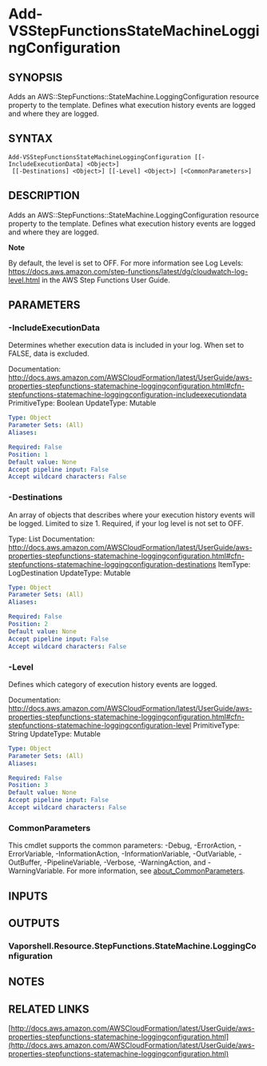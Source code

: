 # Add-VSStepFunctionsStateMachineLoggingConfiguration

## SYNOPSIS
Adds an AWS::StepFunctions::StateMachine.LoggingConfiguration resource property to the template.
Defines what execution history events are logged and where they are logged.

## SYNTAX

```
Add-VSStepFunctionsStateMachineLoggingConfiguration [[-IncludeExecutionData] <Object>]
 [[-Destinations] <Object>] [[-Level] <Object>] [<CommonParameters>]
```

## DESCRIPTION
Adds an AWS::StepFunctions::StateMachine.LoggingConfiguration resource property to the template.
Defines what execution history events are logged and where they are logged.

**Note**

By default, the level is set to OFF.
For more information see Log Levels: https://docs.aws.amazon.com/step-functions/latest/dg/cloudwatch-log-level.html in the AWS Step Functions User Guide.

## PARAMETERS

### -IncludeExecutionData
Determines whether execution data is included in your log.
When set to FALSE, data is excluded.

Documentation: http://docs.aws.amazon.com/AWSCloudFormation/latest/UserGuide/aws-properties-stepfunctions-statemachine-loggingconfiguration.html#cfn-stepfunctions-statemachine-loggingconfiguration-includeexecutiondata
PrimitiveType: Boolean
UpdateType: Mutable

```yaml
Type: Object
Parameter Sets: (All)
Aliases:

Required: False
Position: 1
Default value: None
Accept pipeline input: False
Accept wildcard characters: False
```

### -Destinations
An array of objects that describes where your execution history events will be logged.
Limited to size 1.
Required, if your log level is not set to OFF.

Type: List
Documentation: http://docs.aws.amazon.com/AWSCloudFormation/latest/UserGuide/aws-properties-stepfunctions-statemachine-loggingconfiguration.html#cfn-stepfunctions-statemachine-loggingconfiguration-destinations
ItemType: LogDestination
UpdateType: Mutable

```yaml
Type: Object
Parameter Sets: (All)
Aliases:

Required: False
Position: 2
Default value: None
Accept pipeline input: False
Accept wildcard characters: False
```

### -Level
Defines which category of execution history events are logged.

Documentation: http://docs.aws.amazon.com/AWSCloudFormation/latest/UserGuide/aws-properties-stepfunctions-statemachine-loggingconfiguration.html#cfn-stepfunctions-statemachine-loggingconfiguration-level
PrimitiveType: String
UpdateType: Mutable

```yaml
Type: Object
Parameter Sets: (All)
Aliases:

Required: False
Position: 3
Default value: None
Accept pipeline input: False
Accept wildcard characters: False
```

### CommonParameters
This cmdlet supports the common parameters: -Debug, -ErrorAction, -ErrorVariable, -InformationAction, -InformationVariable, -OutVariable, -OutBuffer, -PipelineVariable, -Verbose, -WarningAction, and -WarningVariable. For more information, see [about_CommonParameters](http://go.microsoft.com/fwlink/?LinkID=113216).

## INPUTS

## OUTPUTS

### Vaporshell.Resource.StepFunctions.StateMachine.LoggingConfiguration
## NOTES

## RELATED LINKS

[http://docs.aws.amazon.com/AWSCloudFormation/latest/UserGuide/aws-properties-stepfunctions-statemachine-loggingconfiguration.html](http://docs.aws.amazon.com/AWSCloudFormation/latest/UserGuide/aws-properties-stepfunctions-statemachine-loggingconfiguration.html)

